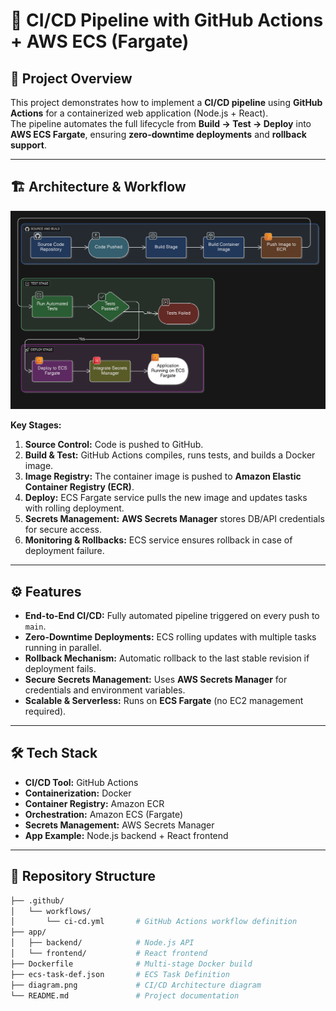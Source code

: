 # 🔄 CI/CD Pipeline with GitHub Actions + AWS ECS (Fargate)

## 📌 Project Overview
This project demonstrates how to implement a **CI/CD pipeline** using **GitHub Actions** for a containerized web application (Node.js + React).  
The pipeline automates the full lifecycle from **Build → Test → Deploy** into **AWS ECS Fargate**, ensuring **zero-downtime deployments** and **rollback support**.

---

## 🏗️ Architecture & Workflow

![CI/CD Architecture Diagram](./diagram.png)

**Key Stages:**
1. **Source Control:** Code is pushed to GitHub.
2. **Build & Test:** GitHub Actions compiles, runs tests, and builds a Docker image.
3. **Image Registry:** The container image is pushed to **Amazon Elastic Container Registry (ECR)**.
4. **Deploy:** ECS Fargate service pulls the new image and updates tasks with rolling deployment.
5. **Secrets Management:** **AWS Secrets Manager** stores DB/API credentials for secure access.
6. **Monitoring & Rollbacks:** ECS service ensures rollback in case of deployment failure.

---

## ⚙️ Features

- **End-to-End CI/CD:** Fully automated pipeline triggered on every push to `main`.
- **Zero-Downtime Deployments:** ECS rolling updates with multiple tasks running in parallel.
- **Rollback Mechanism:** Automatic rollback to the last stable revision if deployment fails.
- **Secure Secrets Management:** Uses **AWS Secrets Manager** for credentials and environment variables.
- **Scalable & Serverless:** Runs on **ECS Fargate** (no EC2 management required).

---

## 🛠️ Tech Stack

- **CI/CD Tool:** GitHub Actions  
- **Containerization:** Docker  
- **Container Registry:** Amazon ECR  
- **Orchestration:** Amazon ECS (Fargate)  
- **Secrets Management:** AWS Secrets Manager  
- **App Example:** Node.js backend + React frontend  

---

## 📂 Repository Structure

```bash
├── .github/
│   └── workflows/
│       └── ci-cd.yml       # GitHub Actions workflow definition
├── app/
│   ├── backend/            # Node.js API
│   └── frontend/           # React frontend
├── Dockerfile              # Multi-stage Docker build
├── ecs-task-def.json       # ECS Task Definition
├── diagram.png             # CI/CD Architecture diagram
└── README.md               # Project documentation
